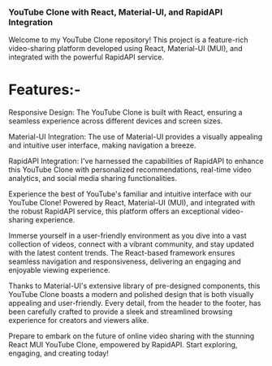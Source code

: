 ### YouTube Clone with React, Material-UI, and RapidAPI Integration


Welcome to my YouTube Clone repository! This project is a feature-rich video-sharing platform developed using React, Material-UI (MUI), and integrated with the powerful RapidAPI service.

# Features:-
Responsive Design: The YouTube Clone is built with React, ensuring a seamless experience across different devices and screen sizes.

Material-UI Integration: The use of Material-UI provides a visually appealing and intuitive user interface, making navigation a breeze.

RapidAPI Integration: I've harnessed the capabilities of RapidAPI to enhance this YouTube Clone with personalized recommendations, real-time video analytics, and social media sharing functionalities.

Experience the best of YouTube's familiar and intuitive interface with our YouTube Clone! Powered by React, Material-UI (MUI), and integrated with the robust RapidAPI service, this platform offers an exceptional video-sharing experience.

Immerse yourself in a user-friendly environment as you dive into a vast collection of videos, connect with a vibrant community, and stay updated with the latest content trends. The React-based framework ensures seamless navigation and responsiveness, delivering an engaging and enjoyable viewing experience.

Thanks to Material-UI's extensive library of pre-designed components, this YouTube Clone boasts a modern and polished design that is both visually appealing and user-friendly. Every detail, from the header to the footer, has been carefully crafted to provide a sleek and streamlined browsing experience for creators and viewers alike.

Prepare to embark on the future of online video sharing with the stunning React MUI YouTube Clone, empowered by RapidAPI. Start exploring, engaging, and creating today!


